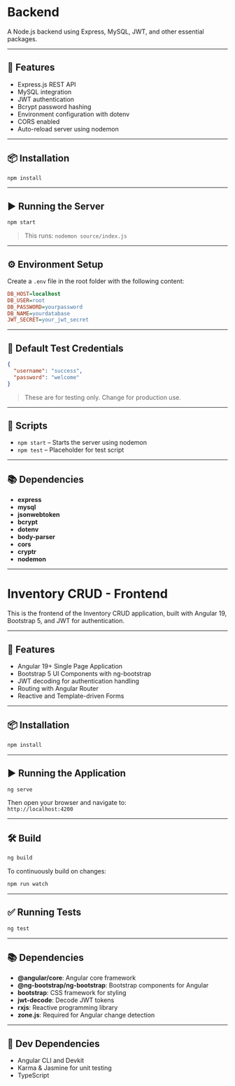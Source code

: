 
# Backend

A Node.js backend using Express, MySQL, JWT, and other essential packages.

---

## 🚀 Features

- Express.js REST API
- MySQL integration
- JWT authentication
- Bcrypt password hashing
- Environment configuration with dotenv
- CORS enabled
- Auto-reload server using nodemon

---

## 📦 Installation

```bash
npm install
```

---

## ▶️ Running the Server

```bash
npm start
```

> This runs: `nodemon source/index.js`

---

## ⚙️ Environment Setup

Create a `.env` file in the root folder with the following content:

```ini
DB_HOST=localhost
DB_USER=root
DB_PASSWORD=yourpassword
DB_NAME=yourdatabase
JWT_SECRET=your_jwt_secret
```

---

## 🔐 Default Test Credentials

```json
{
  "username": "success",
  "password": "welcome"
}
```

> These are for testing only. Change for production use.

---

## 📜 Scripts

- `npm start` – Starts the server using nodemon
- `npm test` – Placeholder for test script

---

## 📚 Dependencies

- **express**
- **mysql**
- **jsonwebtoken**
- **bcrypt**
- **dotenv**
- **body-parser**
- **cors**
- **cryptr**
- **nodemon**

---


# Inventory CRUD - Frontend

This is the frontend of the Inventory CRUD application, built with Angular 19, Bootstrap 5, and JWT for authentication.

---

## 🚀 Features

- Angular 19+ Single Page Application
- Bootstrap 5 UI Components with ng-bootstrap
- JWT decoding for authentication handling
- Routing with Angular Router
- Reactive and Template-driven Forms

---

## 📦 Installation

```bash
npm install
```

---

## ▶️ Running the Application

```bash
ng serve
```

Then open your browser and navigate to:  
`http://localhost:4200`

---

## 🛠️ Build

```bash
ng build
```

To continuously build on changes:

```bash
npm run watch
```

---

## ✅ Running Tests

```bash
ng test
```

---

## 📚 Dependencies

- **@angular/core**: Angular core framework
- **@ng-bootstrap/ng-bootstrap**: Bootstrap components for Angular
- **bootstrap**: CSS framework for styling
- **jwt-decode**: Decode JWT tokens
- **rxjs**: Reactive programming library
- **zone.js**: Required for Angular change detection

---

## 🧪 Dev Dependencies

- Angular CLI and Devkit
- Karma & Jasmine for unit testing
- TypeScript

